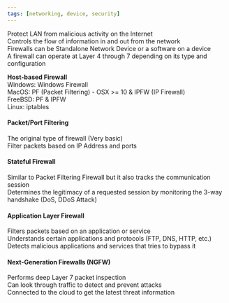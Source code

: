 ```yaml
---
tags: [networking, device, security]
---
```


Protect LAN from malicious activity on the Internet  
Controls the flow of information in and out from the network  
Firewalls can be Standalone Network Device or a software on a device  
A firewall can operate at Layer 4 through 7 depending on its type and configuration

**Host-based Firewall**  
Windows: Windows Firewall  
MacOS: PF (Packet Filtering) - OSX >= 10 & IPFW (IP Firewall)  
FreeBSD: PF & IPFW  
Linux: iptables


#### Packet/Port Filtering
The original type of firewall (Very basic)  
Filter packets based on IP Address and ports

#### Stateful Firewall
Similar to Packet Filtering Firewall but it also tracks the communication session  
Determines the legitimacy of a requested session by monitoring the 3-way handshake (DoS, DDoS Attack)

#### Application Layer Firewall
Filters packets based on an application or service  
Understands certain applications and protocols (FTP, DNS, HTTP, etc.)  
Detects malicious applications and services that tries to bypass it

#### Next-Generation Firewalls (NGFW)
Performs deep Layer 7 packet inspection  
Can look through traffic to detect and prevent attacks  
Connected to the cloud to get the latest threat information
